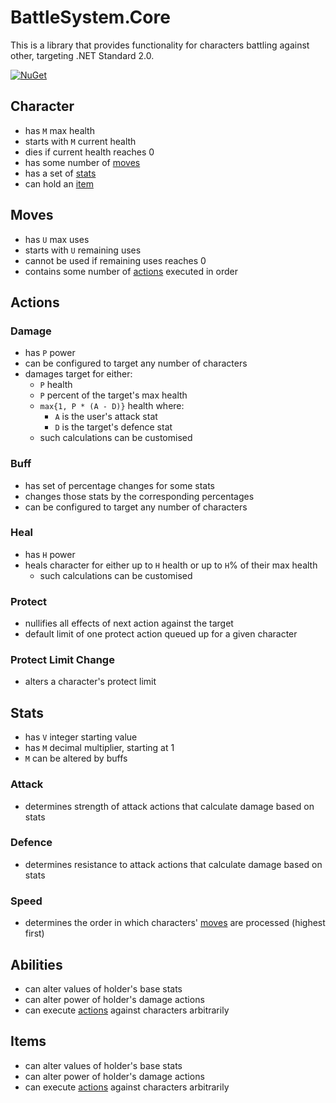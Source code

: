 # BattleSystem.Core

This is a library that provides functionality for characters battling against other, targeting .NET Standard 2.0.

[![NuGet](https://img.shields.io/nuget/v/BattleSystem.Core.svg?logo=nuget)](https://www.nuget.org/packages/BattleSystem.Core)

## Character

- has `M` max health
- starts with `M` current health
- dies if current health reaches 0
- has some number of [moves](#moves)
- has a set of [stats](#stats)
- can hold an [item](#items)

<a name="moves"></a>
## Moves

- has `U` max uses
- starts with `U` remaining uses
- cannot be used if remaining uses reaches 0
- contains some number of [actions](#actions) executed in order

<a name="actions"></a>
## Actions

### Damage

- has `P` power
- can be configured to target any number of characters
- damages target for either:
    - `P` health
    - `P` percent of the target's max health
    -  `max{1, P * (A - D)}` health where:
        - `A` is the user's attack stat
        - `D` is the target's defence stat
    - such calculations can be customised

### Buff

- has set of percentage changes for some stats
- changes those stats by the corresponding percentages
- can be configured to target any number of characters

### Heal

- has `H` power
- heals character for either up to `H` health or up to `H`% of their max health
    - such calculations can be customised

### Protect

- nullifies all effects of next action against the target
- default limit of one protect action queued up for a given character

### Protect Limit Change

- alters a character's protect limit

<a name="stats"></a>
## Stats

- has `V` integer starting value
- has `M` decimal multiplier, starting at 1
- `M` can be altered by buffs

### Attack

- determines strength of attack actions that calculate damage based on stats

### Defence

- determines resistance to attack actions that calculate damage based on stats

### Speed

- determines the order in which characters' [moves](#moves) are processed (highest first)

<a name="abilities"></a>
## Abilities

- can alter values of holder's base stats
- can alter power of holder's damage actions
- can execute [actions](#actions) against characters arbitrarily

<a name="items"></a>
## Items

- can alter values of holder's base stats
- can alter power of holder's damage actions
- can execute [actions](#actions) against characters arbitrarily
